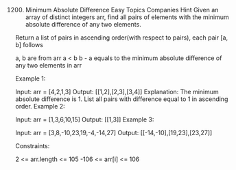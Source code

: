 1200. Minimum Absolute Difference
Easy
Topics
Companies
Hint
Given an array of distinct integers arr, find all pairs of elements with the minimum absolute difference of any two elements.

Return a list of pairs in ascending order(with respect to pairs), each pair [a, b] follows

a, b are from arr
a < b
b - a equals to the minimum absolute difference of any two elements in arr
 

Example 1:

Input: arr = [4,2,1,3]
Output: [[1,2],[2,3],[3,4]]
Explanation: The minimum absolute difference is 1. List all pairs with difference equal to 1 in ascending order.
Example 2:

Input: arr = [1,3,6,10,15]
Output: [[1,3]]
Example 3:

Input: arr = [3,8,-10,23,19,-4,-14,27]
Output: [[-14,-10],[19,23],[23,27]]
 

Constraints:

2 <= arr.length <= 105
-106 <= arr[i] <= 106